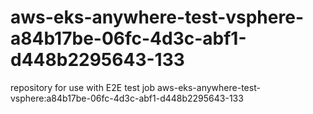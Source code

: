 # aws-eks-anywhere-test-vsphere-a84b17be-06fc-4d3c-abf1-d448b2295643-133
repository for use with E2E test job aws-eks-anywhere-test-vsphere:a84b17be-06fc-4d3c-abf1-d448b2295643-133
